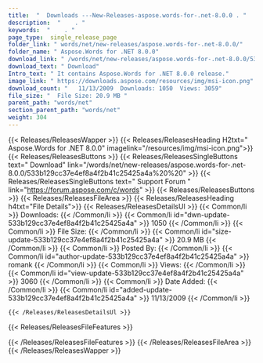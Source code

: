 ```yaml
---
title:  "  Downloads ---New-Releases-aspose.words-for-.net-8.0.0 . " 
description:  "    . " 
keywords:  "    . " 
page_type:  single_release_page
folder_link: " words/net/new-releases/aspose.words-for-.net-8.0.0/"
folder_name: " Aspose.Words for .NET 8.0.0"
download_link: " /words/net/new-releases/aspose.words-for-.net-8.0.0/533b129cc37e4ef8a4f2b41c25425a4a"
download_text: " Download"
Intro_text: " It contains Aspose.Words for .NET 8.0.0 release."
image_link: " https://downloads.aspose.com/resources/img/msi-icon.png"
download_count: "   11/13/2009  Downloads: 1050  Views: 3059"
file_size: "  File Size: 20.9 MB "
parent_path: "words/net"
section_parent_path: "words/net"
weight: 304 
---
```


{{< Releases/ReleasesWapper >}}
  {{< Releases/ReleasesHeading H2txt=" Aspose.Words for .NET 8.0.0" imagelink="/resources/img/msi-icon.png">}}
  {{< Releases/ReleasesButtons >}}
    {{< Releases/ReleasesSingleButtons text=" Download" link="/words/net/new-releases/aspose.words-for-.net-8.0.0/533b129cc37e4ef8a4f2b41c25425a4a%20%20" >}}
    {{< Releases/ReleasesSingleButtons text=" Support Forum " link="https://forum.aspose.com/c/words" >}}
  {{< Releases/ReleasesButtons >}}
  {{< Releases/ReleasesFileArea >}}
    {{< Releases/ReleasesHeading h4txt="File Details">}}
    {{< Releases/ReleasesDetailsUl >}}
            {{< Common/li  >}} Downloads: {{< /Common/li >}} 
      {{< Common/li id="dwn-update-533b129cc37e4ef8a4f2b41c25425a4a" >}} 1050 {{< /Common/li >}} 
      {{< Common/li  >}} File Size: {{< /Common/li >}} 
      {{< Common/li id="size-update-533b129cc37e4ef8a4f2b41c25425a4a" >}} 20.9 MB {{< /Common/li >}} 
      {{< Common/li  >}} Posted By: {{< /Common/li >}} 
      {{< Common/li id="author-update-533b129cc37e4ef8a4f2b41c25425a4a" >}} romank {{< /Common/li >}} 
      {{< Common/li  >}} Views: {{< /Common/li >}} 
      {{< Common/li id="view-update-533b129cc37e4ef8a4f2b41c25425a4a" >}} 3060 {{< /Common/li >}} 
      {{< Common/li  >}} Date Added: {{< /Common/li >}} 
      {{< Common/li id="added-update-533b129cc37e4ef8a4f2b41c25425a4a" >}} 11/13/2009 {{< /Common/li >}} 

    {{< /Releases/ReleasesDetailsUl >}}

  {{< Releases/ReleasesFileFeatures >}}
      
  {{< /Releases/ReleasesFileFeatures >}}
 {{< /Releases/ReleasesFileArea >}}
{{< /Releases/ReleasesWapper >}}


